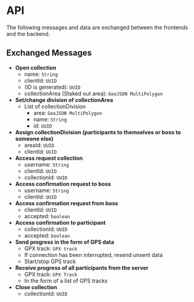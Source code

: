 # API

The following messages and data are exchanged between the frontends and the backend.

## Exchanged Messages

-   **Open collection**
    -   name: `String`
    -   clientId: `UUID`
    -   (ID is generated): `UUID`
    -   collectionArea (Staked out area): `GeoJSON MultiPolygon`
-   **Set/change division of collectionArea**
    -   List of collectionDivision
        -   area: `GeoJSON MultiPolygon`
        -   name: `String`
        -   id: `UUID`
-   **Assign collectionDivision (participants to themselves or boss to someone else)**
    -   areaId: `UUID`
    -   clientId: `UUID`
-   **Access request collection**
    -   username: `String`
    -   clientId: `UUID`
    -   collectionId: `UUID`
-   **Access confirmation request to boss**
    -   username: `String`
    -   clientId: `UUID`
-   **Access confirmation request from boss**
    -   clientId: `UUID`
    -   accepted: `boolean`
-   **Access confirmation to participant**
    -   collectionId: `UUID`
    -   accepted: `boolean`
-   **Send progress in the form of GPS data**
    -   GPX track: `GPX track`
    -   If connection has been interrupted, resend unsent data
    -   Start/stop GPS track
-   **Receive progress of all participants from the server**
    -   GPX track: `GPX Track`
    -   In the form of a list of GPS tracks
-   **Close collection**
    -   collectionId: `UUID`
